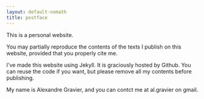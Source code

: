 ```yaml
---
layout: default-nomath
title: postface
---
```


This is a personal website.

You may partially reproduce the contents of the texts I publish
on this website, provided that you properly cite me.

I've made this website using Jekyll. It is graciously hosted by
Github. You can reuse the code if you want, but please remove all
my contents before publishing.

My name is Alexandre Gravier, and you can contct me at al.gravier on
gmail.
